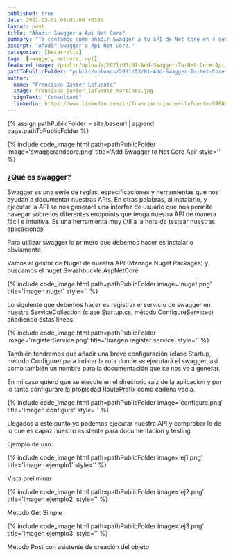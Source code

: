 ```yaml
---
published: true
date: 2021-03-01 04:01:00 +0100
layout: post
title: "Añadir Swagger a Api Net Core"
summary: "Te contamos como añadir Swagger a tu API de Net Core en 4 sencillos pasos. "
excerpt: "Añadir Swagger a Api Net Core."
categories: [Desarrollo]
tags: [swagger, netcore, api]
featured_image: /public/uploads/2021/03/01-Add-Swagger-To-Net-Core-Api/swaggerandcore.png
pathToPublicFolder: "public/uploads/2021/03/01-Add-Swagger-To-Net-Core-Api"
author:
  name: "Francisco Javier Lafuente"
  image: francisco_javier_lafuente_martinez.jpg
  signText: "Consultant"
  linkedin: https://www.linkedin.com/in/francisco-javier-lafuente-59680012a/
---
```

{% assign pathPublicFolder = site.baseurl | append: page.pathToPublicFolder %}

{% include code_image.html path=pathPublicFolder
image='swaggerandcore.png'
title='Add Swagger to Net Core Api'
style=''
%}

### **¿Qué es swagger?**

Swagger es una serie de reglas, especificaciones y herramientas que nos ayudan a documentar nuestras APIs. En otras palabras, al instalarlo, y ejecutar la API se nos generará una interfaz de usuario que nos permite navegar sobre los diferentes endpoints que tenga nuestra API de manera fácil e intuitiva. Es una herramienta muy útil a la hora de testear nuestras aplicaciones.

Para utilizar swagger lo primero que debemos hacer es instalarlo obviamente.

Vamos al gestor de Nuget de nuestra API (Manage Nuget Packages) y buscamos el nuget Swashbuckle.AspNetCore

{% include code_image.html path=pathPublicFolder
image='nuget.png'
title='Imagen nuget'
style=''
%}

Lo siguiente que debemos hacer es registrar el servicio de swagger en nuestra ServiceCollection (clase Startup.cs, método ConfigureServices) añadiendo éstas líneas.

{% include code_image.html path=pathPublicFolder
image='registerService.png'
title='Imagen register service'
style=''
%}

También tendremos que añadir una breve configuración (clase Startup, método Configure) para indicar la ruta donde se ejecutará el swagger, así como también un nombre para la documentación que se nos va a generar.

En mi caso quiero que se ejecute en el directorio raíz de la aplicación y por lo tanto configuraré la propiedad RoutePrefix como cadena vacía.

{% include code_image.html path=pathPublicFolder
image='configure.png'
title='Imagen configure'
style=''
%}

Llegados a este punto ya podemos ejecutar nuestra API y comprobar lo de lo que es capaz nuestro asistente para documentación y testing.

Ejemplo de uso:

{% include code_image.html path=pathPublicFolder
image='ej1.png'
title='Imagen ejemplo1'
style=''
%}

Vista preliminar

{% include code_image.html path=pathPublicFolder
image='ej2.png'
title='Imagen ejemplo2'
style=''
%}

Método Get Simple

{% include code_image.html path=pathPublicFolder
image='ej3.png'
title='Imagen ejemplo3'
style=''
%}

Método Post con asistente de creación del objeto